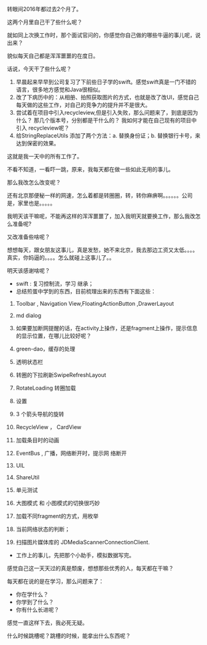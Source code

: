 转眼间2016年都过去2个月了。

这两个月里自己干了些什么呢？

就如同上次换工作时，那个面试官问的，你感觉你自己做的哪些牛逼的事儿呢，说出来？

貌似每天自己都是浑浑噩噩的在度日。

话说，今天干了些什么呢？

1. 早晨起来早早到公司复习了下前些日子学的swift。感觉swift真是一门不错的语言，很多地方感觉和Java很相似。
2. 改了下病历中的：从相册、拍照获取图片的方式，也就是改了改UI，感觉自己每天做的这些工作，对自己的竞争力的提升并不是很大。
3. 尝试着在项目中引入recycleview,但是引入失败，那么问题来了，到底是因为什么？ 那几个版本号，分别都是干什么的？ 我如何才能在自己现有的项目中引入 recycleview呢？
4. 给StringReplaceUtils 添加了两个方法：a. 替换身份证；b. 替换银行卡号，来达到保密的效果。

这就是我一天中的所有工作了。

不看不知道，一看吓一跳，原来，我每天都在做一些如此无用的事儿。

那么我改怎么改变呢？

还有北京那便秘一样的网速，怎么着都是转圈圈，转，转你麻痹啊。。。。。。公司是，家里也是。。。。。

我明天该干嘛呢，不能再这样的浑浑噩噩了，加入我明天就要换工作，那么我改怎么准备呢?

又改准备些啥呢？

想想每天，跟女朋友这事儿，真是发愁，她不来北京，我去那边工资又太低。。。。真实，你妈逼的。。。。怎么就碰上这事儿了。。

明天该感谢啥呢？

* swift : 复习控制流，学习 继承；
* 总结煎蛋中学到的东西，目前梳理出来的东西有下面这些：

1. Toolbar , Navigation View,FloatingActionButton
,DrawerLayout 

2. md dialog

3. 如果要加断网提醒的话，在activity上操作，还是fragment上操作，提示信息的显示位置，在哪儿比较好呢？

4. green-dao，缓存的处理

5. 透明状态栏

6. 转圈的下拉刷新SwipeRefreshLayout

7. RotateLoading 转圈加载

8. 设置

9. 3 个箭头导航的旋转

10. RecycleView  ， CardView

11. 加载条目时的动画

12. EventBus , 广播，网络断开时，提示网
络断开

13. UIL 

14. ShareUtil 

15. 单元测试

16. 大图模式 和 小图模式的切换很巧妙

17. 加载不同fragment的方式，用枚举

18. 当前网络状态的判断；

19. 扫描图片媒体库的 JDMediaScannerConnectionClient.

* 工作上的事儿，先把那个小助手，模拟数据写完。

感觉自己这一天天过的真是颓废，想想那些优秀的人，每天都在干嘛？

每天都在说的是在学习，那么问题来了：

* 你在学什么？
* 你学到了什么？
* 你有什么长进呢？

感觉一直这样下去，我必死无疑。

什么时候跳槽呢？跳槽的时候，能拿出什么东西呢？





